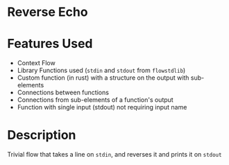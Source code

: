 Reverse Echo
==

Features Used
===
* Context Flow
* Library Functions used (`stdin` and `stdout` from `flowstdlib`)
* Custom function (in rust) with a structure on the output with sub-elements
* Connections between functions
* Connections from sub-elements of a function's output
* Function with single input (stdout) not requiring input name

Description
===
Trivial flow that takes a line on `stdin`, and reverses it and prints it on `stdout`